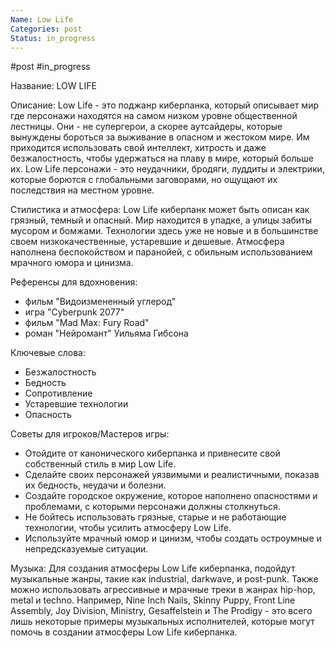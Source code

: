 ```yaml
---
Name: Low Life
Categories: post
Status: in_progress
---
```

#post #in_progress 

Название: LOW LIFE

Описание: 
Low Life - это поджанр киберпанка, который описывает мир где персонажи находятся на самом низком уровне общественной лестницы. Они - не супергерои, а скорее аутсайдеры, которые вынуждены бороться за выживание в опасном и жестоком мире. Им приходится использовать свой интеллект, хитрость и даже безжалостность, чтобы удержаться на плаву в мире, который больше их. Low Life персонажи - это неудачники, бродяги, луддиты и электрики, которые борются с глобальными заговорами, но ощущают их последствия на местном уровне.

Стилистика и атмосфера: 
Low Life киберпанк может быть описан как грязный, темный и опасный. Мир находится в упадке, а улицы забиты мусором и бомжами. Технологии здесь уже не новые и в большинстве своем низкокачественные, устаревшие и дешевые. Атмосфера наполнена беспокойством и паранойей, с обильным использованием мрачного юмора и цинизма.

Референсы для вдохновения:
- фильм "Видоизмененный углерод"
- игра "Cyberpunk 2077"
- фильм "Mad Max: Fury Road"
- роман "Нейромант" Уильяма Гибсона

Ключевые слова:
- Безжалостность
- Бедность
- Сопротивление
- Устаревшие технологии
- Опасность

Советы для игроков/Мастеров игры:
- Отойдите от канонического киберпанка и привнесите свой собственный стиль в мир Low Life.
- Сделайте своих персонажей уязвимыми и реалистичными, показав их бедность, неудачи и болезни.
- Создайте городское окружение, которое наполнено опасностями и проблемами, с которыми персонажи должны столкнуться.
- Не бойтесь использовать грязные, старые и не работающие технологии, чтобы усилить атмосферу Low Life.
- Используйте мрачный юмор и цинизм, чтобы создать остроумные и непредсказуемые ситуации.

Музыка: 
Для создания атмосферы Low Life киберпанка, подойдут музыкальные жанры, такие как industrial, darkwave, и post-punk. Также можно использовать агрессивные и мрачные треки в жанрах hip-hop, metal и techno. Например, Nine Inch Nails, Skinny Puppy, Front Line Assembly, Joy Division, Ministry, Gesaffelstein и The Prodigy - это всего лишь некоторые примеры музыкальных исполнителей, которые могут помочь в создании атмосферы Low Life киберпанка.